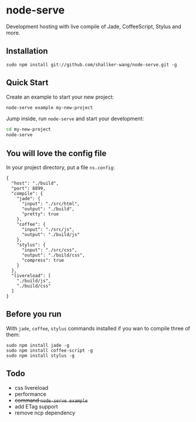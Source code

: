 node-serve
==========

Development hosting with live compile of Jade, CoffeeScript, Stylus and more.

## Installation
```
sudo npm install git://github.com/shallker-wang/node-serve.git -g
```

## Quick Start
Create an example to start your new project:
```bash
node-serve example my-new-project
```

Jump inside, run `node-serve` and start your development:
```bash
cd my-new-project
node-serve
```

## You will love the config file
In your project directory, put a file `ns.config`:
```
{
  "host": "./build",
  "port": 8899,
  "compile": {
    "jade": {
      "input": "./src/html",
      "output": "./build",
      "pretty": true
    },
    "coffee": {
      "input": "./src/js",
      "output": "./build/js"
    },
    "stylus": {
      "input": "./src/css",
      "output": "./build/css",
      "compress": true
    }
  },
  "livereload": [
    "./build/js",
    "./build/css"
  ]
}
```


## Before you run
With `jade`, `coffee`, `stylus` commands installed if you wan to compile three of them:
```
sudo npm install jade -g
sudo npm install coffee-script -g
sudo npm install stylus -g
```

## Todo
* css livereload
* performance
* ~~command `node-serve example`~~
* add ETag support
* remove ncp dependency
